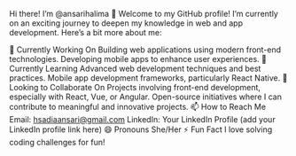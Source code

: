 Hi there! I’m @ansarihalima 👋
Welcome to my GitHub profile! I’m currently on an exciting journey to deepen my knowledge in web and app development. Here’s a bit more about me:

🔭 Currently Working On
Building web applications using modern front-end technologies.
Developing mobile apps to enhance user experiences.
🌱 Currently Learning
Advanced web development techniques and best practices.
Mobile app development frameworks, particularly React Native.
👯 Looking to Collaborate On
Projects involving front-end development, especially with React, Vue, or Angular.
Open-source initiatives where I can contribute to meaningful and innovative projects.
📫 How to Reach Me
Email: hsadiaansari@gmail.com
LinkedIn: Your LinkedIn Profile (add your LinkedIn profile link here)
😄 Pronouns
She/Her
⚡ Fun Fact
I love solving coding challenges for fun!
